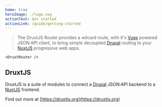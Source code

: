 ```yaml
---
home: true
heroImage: ./logo.svg
actionText: Get started
actionLink: /guide/getting-started
---
```


> The DruxtJS Router provides a wilcard route, with it's [Vuex](https://vuex.vuejs.org) powered JSON:API client, to bring simple decoupled [Drupal](https://drupal.org) routing to your [NuxtJS](https://nuxtjs.org) progressive web apps.


```vue
<DruxtRouter />
```

## DruxtJS

DruxtJS is a suite of modules to connect a [Drupal](https://drupal.org) JSON:API backend to a [NuxtJS](https://nuxtjs.org) frontend.

Find out more at [https://druxtjs.org](https://druxtjs.org)
